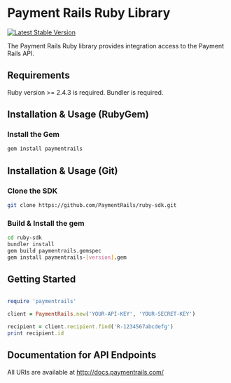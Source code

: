 # Payment Rails Ruby Library

[![Latest Stable Version](https://poser.pugx.org/paymentrails/ruby-sdk/v/stable.png)](https://packagist.org/packages/paymentrails/ruby-sdk)

The Payment Rails Ruby library provides integration access to the Payment Rails API.

## Requirements

Ruby version >= 2.4.3 is required.
Bundler is required.

## Installation & Usage (RubyGem)

### Install the Gem

```bash
gem install paymentrails
```

## Installation & Usage (Git)

### Clone the SDK

```bash
git clone https://github.com/PaymentRails/ruby-sdk.git
```

### Build & Install the gem

```bash
cd ruby-sdk
bundler install
gem build paymentrails.gemspec
gem install paymentrails-[version].gem
```

## Getting Started

```Ruby

require 'paymentrails'

client = PaymentRails.new('YOUR-API-KEY', 'YOUR-SECRET-KEY')

recipient = client.recipient.find('R-1234567abcdefg')
print recipient.id
```

## Documentation for API Endpoints

All URIs are available at http://docs.paymentrails.com/
